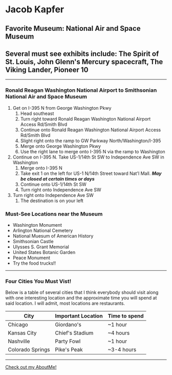 # Jacob Kapfer
## Favorite Museum: National Air and Space Museum

## Several must see exhibits include: The **Spirit of St. Louis**, **John Glenn's Mercury spacecraft**, The **Viking Lander**, **Pioneer 10**

---

### Ronald Reagan Washington National Airport to Smithsonian National Air and Space Museum

1. Get on I-395 N from George Washington Pkwy
    1. Head southeast
    2. Turn right toward Ronald Reagan Washington National Airport Access Rd/Smith Blvd
    3. Continue onto Ronald Reagan Washington National Airport Access Rd/Smith Blvd
    4. Slight right onto the ramp to GW Parkway North/Washington/I-395
    5. Merge onto George Washington Pkwy
    6. Use the right lane to merge onto I-395 N via the ramp to Washington
2. Continue on I-395 N. Take US-1/14th St SW to Independence Ave SW in Washington
    1. Merge onto I-395 N
    2. Take exit 1 on the left for US-1 N/14th Street toward Nat'l Mall. ***May be closed at certain times or days***
    3. Continue onto US-1/14th St SW
    4. Turn right onto Independence Ave SW
3. Turn right onto Independence Ave SW
    1. The destination is on your left

### Must-See Locations near the Museum

- Washington Monument
- Arlington National Cemetery
- National Muesum of American History
- Smithsonian Castle
- Ulysses S. Grant Memorial
- United States Botanic Garden
- Peace Monument
- Try the food trucks!!

---
### Four Cities You Must Vist!

Below is a table of several cities that I think everybody should visit along with one interesting location and the approximate time you will spend at said location. I will admit, most locations are restaurants.

|City|Important Location|Time to spend|
|-----|-----|-----|
|Chicago|Giordano's|~1 hour
|Kansas City|Chief's Stadium|~4 hours|
|Nashville|Party Fowl|~1 hour|
|Colorado Springs|Pike's Peak|~3-4 hours|
---
[Check out my AboutMe!](AboutMe.md)